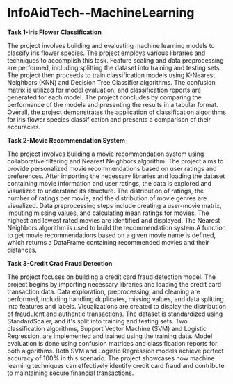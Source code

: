 # InfoAidTech--MachineLearning

**Task 1-Iris Flower Classification**

The project involves building and evaluating machine learning models to classify iris flower species. The project employs various libraries and techniques to accomplish this task. Feature scaling and data preprocessing are performed, including splitting the dataset into training and testing sets. The project then proceeds to train classification models using K-Nearest Neighbors (KNN) and Decision Tree Classifier algorithms. The confusion matrix is utilized for model evaluation, and classification reports are generated for each model. The project concludes by comparing the performance of the models and presenting the results in a tabular format. Overall, the project demonstrates the application of classification algorithms for iris flower species classification and presents a comparison of their accuracies.

**Task 2-Movie Recommendation System**

The project involves building a movie recommendation system using collaborative filtering and Nearest Neighbors algorithm. The project aims to provide personalized movie recommendations based on user ratings and preferences. After importing the necessary libraries and loading the dataset containing movie information and user ratings, the data is explored and visualized to understand its structure. The distribution of ratings, the number of ratings per movie, and the distribution of movie genres are visualized. Data preprocessing steps include creating a user-movie matrix, imputing missing values, and calculating mean ratings for movies. The highest and lowest rated movies are identified and displayed. The Nearest Neighbors algorithm is used to build the recommendation system.A function to get movie recommendations based on a given movie name is defined, which returns a DataFrame containing recommended movies and their distances.

**Task 3-Credit Crad Fraud Detection**

The project focuses on building a credit card fraud detection model. The project begins by importing necessary libraries and loading the credit card transaction data. Data exploration, preprocessing, and cleaning are performed, including handling duplicates, missing values, and data splitting into features and labels. Visualizations are created to display the distribution of fraudulent and authentic transactions. The dataset is standardized using StandardScaler, and it's split into training and testing sets. Two classification algorithms, Support Vector Machine (SVM) and Logistic Regression, are implemented and trained using the training data. Model evaluation is done using confusion matrices and classification reports for both algorithms. Both SVM and Logistic Regression models achieve perfect accuracy of 100% in this scenario. The project showcases how machine learning techniques can effectively identify credit card fraud and contribute to maintaining secure financial transactions.
